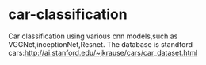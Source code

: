 # car-classification
Car classification using various cnn models,such as VGGNet,inceptionNet,Resnet. The database is standford cars:http://ai.stanford.edu/~jkrause/cars/car_dataset.html
